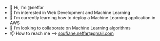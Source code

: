 - 👋 Hi, I’m @neffar
- 👀 I’m interested in Web Development and Machine Learning
- 🌱 I’m currently learning how to deploy a Machine Learning application in AWS 
- 💞️ I’m looking to collaborate on Machine Learning algorithms
- 📫 How to reach me --> soufiane.neffar@gmail.com

<!---
neffar/neffar is a ✨ special ✨ repository because its `README.md` (this file) appears on your GitHub profile.
You can click the Preview link to take a look at your changes.
--->
